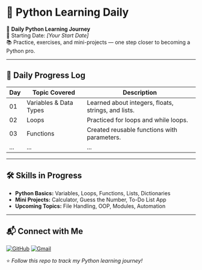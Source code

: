 # 🐍 Python Learning Daily

🚀 **Daily Python Learning Journey**  
📅 Starting Date: *[Your Start Date]*  
📚 Practice, exercises, and mini-projects — one step closer to becoming a Python pro.

---


## 📅 Daily Progress Log
| Day  | Topic Covered           | Description                                      |
|------|--------------------------|--------------------------------------------------|
| 01   | Variables & Data Types   | Learned about integers, floats, strings, and lists. |
| 02   | Loops                    | Practiced for loops and while loops.            |
| 03   | Functions                | Created reusable functions with parameters.     |
| ...  | ...                      | ...                                              |

---

## 🛠 Skills in Progress
- **Python Basics:** Variables, Loops, Functions, Lists, Dictionaries
- **Mini Projects:** Calculator, Guess the Number, To-Do List App
- **Upcoming Topics:** File Handling, OOP, Modules, Automation

---

## 📬 Connect with Me
[![GitHub](https://img.shields.io/badge/GitHub-Anees_Ul_Rehman-black?logo=github)](https://github.com/Anees-Ul-Rehman)
[![Gmail](https://img.shields.io/badge/Email-aneesulrehman2025@gmail.com-red?logo=gmail)](mailto:aneesulrehman2025@gmail.com)

⭐ *Follow this repo to track my Python learning journey!*
